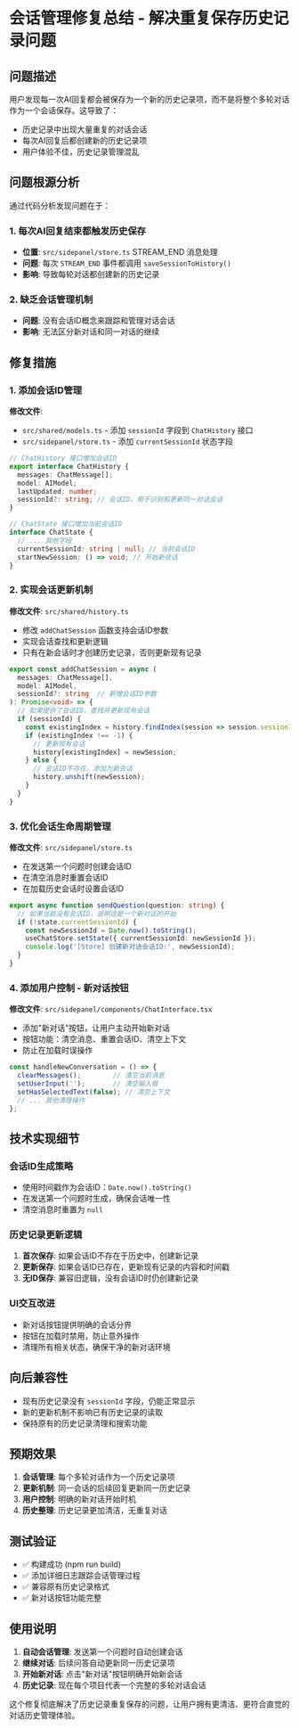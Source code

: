 # 会话管理修复总结 - 解决重复保存历史记录问题

## 问题描述
用户发现每一次AI回复都会被保存为一个新的历史记录项，而不是将整个多轮对话作为一个会话保存。这导致了：
- 历史记录中出现大量重复的对话会话
- 每次AI回复后都创建新的历史记录项
- 用户体验不佳，历史记录管理混乱

## 问题根源分析
通过代码分析发现问题在于：

### 1. 每次AI回复结束都触发历史保存
- **位置**: `src/sidepanel/store.ts` STREAM_END 消息处理
- **问题**: 每次 `STREAM_END` 事件都调用 `saveSessionToHistory()`
- **影响**: 导致每轮对话都创建新的历史记录

### 2. 缺乏会话管理机制
- **问题**: 没有会话ID概念来跟踪和管理对话会话
- **影响**: 无法区分新对话和同一对话的继续

## 修复措施

### 1. 添加会话ID管理
**修改文件**: 
- `src/shared/models.ts` - 添加 `sessionId` 字段到 `ChatHistory` 接口
- `src/sidepanel/store.ts` - 添加 `currentSessionId` 状态字段

```typescript
// ChatHistory 接口增加会话ID
export interface ChatHistory {
  messages: ChatMessage[];
  model: AIModel;
  lastUpdated: number;
  sessionId?: string; // 会话ID，用于识别和更新同一对话会话
}

// ChatState 接口增加当前会话ID
interface ChatState {
  // ... 其他字段
  currentSessionId: string | null; // 当前会话ID
  startNewSession: () => void; // 开始新会话
}
```

### 2. 实现会话更新机制
**修改文件**: `src/shared/history.ts`

- 修改 `addChatSession` 函数支持会话ID参数
- 实现会话查找和更新逻辑
- 只有在新会话时才创建历史记录，否则更新现有记录

```typescript
export const addChatSession = async (
  messages: ChatMessage[], 
  model: AIModel,
  sessionId?: string  // 新增会话ID参数
): Promise<void> => {
  // 如果提供了会话ID，查找并更新现有会话
  if (sessionId) {
    const existingIndex = history.findIndex(session => session.sessionId === sessionId);
    if (existingIndex !== -1) {
      // 更新现有会话
      history[existingIndex] = newSession;
    } else {
      // 会话ID不存在，添加为新会话
      history.unshift(newSession);
    }
  }
}
```

### 3. 优化会话生命周期管理
**修改文件**: `src/sidepanel/store.ts`

- 在发送第一个问题时创建会话ID
- 在清空消息时重置会话ID
- 在加载历史会话时设置会话ID

```typescript
export async function sendQuestion(question: string) {
  // 如果当前没有会话ID，说明这是一个新对话的开始
  if (!state.currentSessionId) {
    const newSessionId = Date.now().toString();
    useChatStore.setState({ currentSessionId: newSessionId });
    console.log('[Store] 创建新对话会话ID:', newSessionId);
  }
}
```

### 4. 添加用户控制 - 新对话按钮
**修改文件**: `src/sidepanel/components/ChatInterface.tsx`

- 添加"新对话"按钮，让用户主动开始新对话
- 按钮功能：清空消息、重置会话ID、清空上下文
- 防止在加载时误操作

```typescript
const handleNewConversation = () => {
  clearMessages();        // 清空当前消息
  setUserInput('');       // 清空输入框
  setHasSelectedText(false); // 清空上下文
  // ... 其他清理操作
};
```

## 技术实现细节

### 会话ID生成策略
- 使用时间戳作为会话ID：`Date.now().toString()`
- 在发送第一个问题时生成，确保会话唯一性
- 清空消息时重置为 `null`

### 历史记录更新逻辑
1. **首次保存**: 如果会话ID不存在于历史中，创建新记录
2. **更新保存**: 如果会话ID已存在，更新现有记录的内容和时间戳
3. **无ID保存**: 兼容旧逻辑，没有会话ID时仍创建新记录

### UI交互改进
- 新对话按钮提供明确的会话分界
- 按钮在加载时禁用，防止意外操作
- 清理所有相关状态，确保干净的新对话环境

## 向后兼容性
- 现有历史记录没有 `sessionId` 字段，仍能正常显示
- 新的更新机制不影响已有历史记录的读取
- 保持原有的历史记录清理和搜索功能

## 预期效果
1. **会话管理**: 每个多轮对话作为一个历史记录项
2. **更新机制**: 同一会话的后续回复更新同一历史记录
3. **用户控制**: 明确的新对话开始时机
4. **历史整理**: 历史记录更加清洁，无重复对话

## 测试验证
- ✅ 构建成功 (npm run build)
- ✅ 添加详细日志跟踪会话管理过程
- ✅ 兼容原有历史记录格式
- ✅ 新对话按钮功能完整

## 使用说明
1. **自动会话管理**: 发送第一个问题时自动创建会话
2. **继续对话**: 后续问答自动更新同一历史记录项
3. **开始新对话**: 点击"新对话"按钮明确开始新会话
4. **历史记录**: 现在每个项目代表一个完整的多轮对话会话

这个修复彻底解决了历史记录重复保存的问题，让用户拥有更清洁、更符合直觉的对话历史管理体验。 